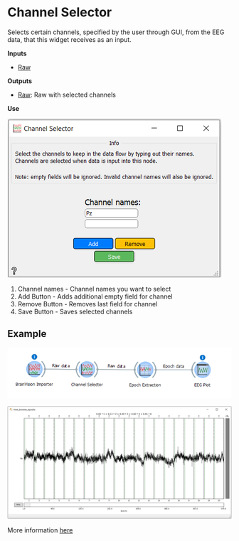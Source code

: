 Channel Selector
================
Selects certain channels, specified by the user through GUI, from the EEG data, that this widget receives as an input.


**Inputs**
- [Raw](https://mne.tools/0.17/generated/mne.io.Raw.html#mne.io.Raw)

**Outputs**
- [Raw](https://mne.tools/0.17/generated/mne.io.Raw.html#mne.io.Raw): Raw with selected channels

**Use**

![](images/sele1.png)

1. Channel names - Channel names you want to select
2. Add Button - Adds additional empty field for channel
3. Remove Button - Removes last field for channel
4. Save Button - Saves selected channels

Example
-------

![](images/exa1work.png)

![](images/exa1plot.png)


More information [here](https://mne.tools/0.17/generated/mne.io.Raw.html#mne.io.Raw.drop_channels)